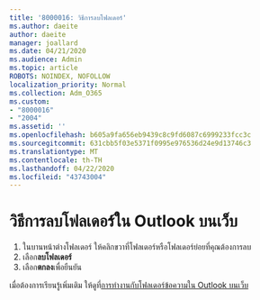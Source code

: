 ```yaml
---
title: '8000016: วิธีการลบโฟลเดอร์'
ms.author: daeite
author: daeite
manager: joallard
ms.date: 04/21/2020
ms.audience: Admin
ms.topic: article
ROBOTS: NOINDEX, NOFOLLOW
localization_priority: Normal
ms.collection: Adm_O365
ms.custom:
- "8000016"
- "2004"
ms.assetid: ''
ms.openlocfilehash: b605a9fa656eb9439c8c9fd6087c6999233fcc3c
ms.sourcegitcommit: 631cbb5f03e5371f0995e976536d24e9d13746c3
ms.translationtype: MT
ms.contentlocale: th-TH
ms.lasthandoff: 04/22/2020
ms.locfileid: "43743004"
---
```

# <a name="how-to-delete-a-folder-in-outlook-on-the-web"></a>วิธีการลบโฟลเดอร์ใน Outlook บนเว็บ

1. ในบานหน้าต่างโฟลเดอร์ ให้คลิกขวาที่โฟลเดอร์หรือโฟลเดอร์ย่อยที่คุณต้องการลบ
2. เลือก**ลบโฟลเดอร์**
3. เลือก**ตกลง**เพื่อยืนยัน

เมื่อต้องการเรียนรู้เพิ่มเติม ให้ดูที่[การทํางานกับโฟลเดอร์ข้อความใน Outlook บนเว็บ](https://support.office.com/article/ae0f10d6-54e7-4f29-acd3-78cdc3fdcb9f)

